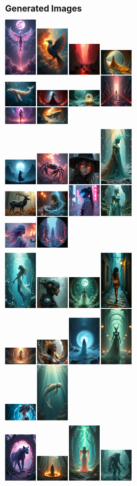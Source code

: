 # Generated Images



<img src="2025_06_29_01.png" width="100"/> <img src="2025_06_29_02.png" width="100"/> <img src="2025_06_29_03.png" width="100"/> <img src="2025_06_29_04.png" width="100"/> <img src="2025_06_29_05.png" width="100"/> <img src="2025_06_29_06.png" width="100"/> <img src="2025_06_29_07.png" width="100"/> <img src="2025_06_29_08.png" width="100"/> <img src="2025_06_29_09.png" width="100"/> <img src="2025_06_29_10.png" width="100"/>

<img src="2025_06_29_11.png" width="100"/> <img src="2025_06_29_12.png" width="100"/> <img src="2025_06_29_13.png" width="100"/> <img src="2025_06_29_14.png" width="100"/> <img src="2025_06_29_15.png" width="100"/> <img src="2025_06_29_16.png" width="100"/> <img src="2025_06_29_17.png" width="100"/> <img src="2025_06_29_18.png" width="100"/> <img src="2025_06_29_19.png" width="100"/> <img src="2025_06_29_20.png" width="100"/>

<img src="2025_06_29_21.png" width="100"/> <img src="2025_06_29_22.png" width="100"/> <img src="2025_06_29_23.png" width="100"/> <img src="2025_06_29_24.png" width="100"/> <img src="2025_06_29_25.png" width="100"/> <img src="2025_06_29_26.png" width="100"/> <img src="2025_06_29_27.png" width="100"/> <img src="2025_06_29_28.png" width="100"/> <img src="2025_06_29_29.png" width="100"/> <img src="2025_06_29_30.png" width="100"/>

<img src="2025_06_29_31.png" width="100"/> <img src="2025_06_29_32.png" width="100"/> <img src="2025_06_29_33.png" width="100"/> <img src="2025_06_29_34.png" width="100"/>